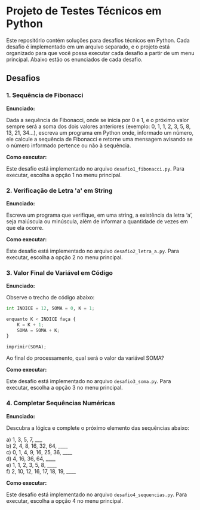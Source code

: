 # Projeto de Testes Técnicos em Python

Este repositório contém soluções para desafios técnicos em Python. Cada desafio é implementado em um arquivo separado, e o projeto está organizado para que você possa executar cada desafio a partir de um menu principal. Abaixo estão os enunciados de cada desafio.

## Desafios

### 1. Sequência de Fibonacci

**Enunciado:**

Dada a sequência de Fibonacci, onde se inicia por 0 e 1, e o próximo valor sempre será a soma dos dois valores anteriores (exemplo: 0, 1, 1, 2, 3, 5, 8, 13, 21, 34...), escreva um programa em Python onde, informado um número, ele calcule a sequência de Fibonacci e retorne uma mensagem avisando se o número informado pertence ou não à sequência.

**Como executar:**

Este desafio está implementado no arquivo `desafio1_fibonacci.py`. Para executar, escolha a opção 1 no menu principal.

### 2. Verificação de Letra 'a' em String

**Enunciado:**

Escreva um programa que verifique, em uma string, a existência da letra ‘a’, seja maiúscula ou minúscula, além de informar a quantidade de vezes em que ela ocorre.

**Como executar:**

Este desafio está implementado no arquivo `desafio2_letra_a.py`. Para executar, escolha a opção 2 no menu principal.

### 3. Valor Final de Variável em Código

**Enunciado:**

Observe o trecho de código abaixo:

```python
int INDICE = 12, SOMA = 0, K = 1;

enquanto K < INDICE faça {
    K = K + 1;
    SOMA = SOMA + K;
}

imprimir(SOMA);
```
Ao final do processamento, qual será o valor da variável SOMA?

**Como executar:**

Este desafio está implementado no arquivo `desafio3_soma.py`. Para executar, escolha a opção 3 no menu principal.

### 4. Completar Sequências Numéricas

**Enunciado:**

Descubra a lógica e complete o próximo elemento das sequências abaixo:

a) 1, 3, 5, 7, ___  
b) 2, 4, 8, 16, 32, 64, ____  
c) 0, 1, 4, 9, 16, 25, 36, ____  
d) 4, 16, 36, 64, ____  
e) 1, 1, 2, 3, 5, 8, ____  
f) 2, 10, 12, 16, 17, 18, 19, ____  

**Como executar:**

Este desafio está implementado no arquivo `desafio4_sequencias.py`. Para executar, escolha a opção 4 no menu principal.

